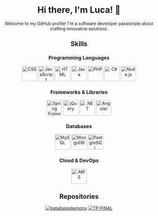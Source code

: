 
<!-- Introduction Section -->
<div align="center">
  <h1>Hi there, I'm Luca! 👋</h1>
  <p>Welcome to my GitHub profile! I'm a software developer passionate about crafting innovative solutions.</p>
</div>

<!-- Skills Section -->
<div align="center">
  <h2>Skills</h2>
</div>

<!-- Programming Languages Section -->
<div align="center">
  <h3>Programming Languages</h3>
  <div>
    <img src="https://cdn.jsdelivr.net/npm/programming-languages-logos/src/css/css.png" alt="CSS" width="50" height="50">
    <img src="https://cdn.jsdelivr.net/npm/programming-languages-logos/src/javascript/javascript.png" alt="JavaScript" width="50" height="50">
    <img src="https://cdn.jsdelivr.net/npm/programming-languages-logos/src/html/html.png" alt="HTML" width="50" height="50">
    <img src="https://cdn.jsdelivr.net/npm/programming-languages-logos/src/java/java.png" alt="Java" width="50" height="50">
    <img src="https://cdn.jsdelivr.net/npm/programming-languages-logos/src/php/php.png" alt="PHP" width="50" height="50">
    <img src="https://cdn.jsdelivr.net/npm/programming-languages-logos/src/csharp/csharp.png" alt="C#" width="50" height="50">
    <img src="https://static-00.iconduck.com/assets.00/node-js-icon-454x512-nztofx17.png" alt="Node.js" width="50" height="50">
  </div>
</div>

<!-- Frameworks & Libraries Section -->
<div align="center">
  <h3>Frameworks & Libraries</h3>
  <div>
    <img src="https://www.vectorlogo.zone/logos/springio/springio-icon.svg" alt="Spring Framework" width="50" height="50">
    <img src="https://cdn.iconscout.com/icon/free/png-256/free-jquery-8-1175153.png?f=webp" alt="jQuery" width="50" height="50">
    <img src="https://seeklogo.com/images/M/microsoft-net-framework-logo-B9BA1A3DA1-seeklogo.com.png" alt=".NET" width="50" height="50">
    <img src="https://angular.io/assets/images/logos/angular/angular.png" alt="Angular" width="50" height="50">
  </div>
</div>

<!-- Databases Section -->
<div align="center">
  <h3>Databases</h3>
  <div>
    <img src="https://cdn.iconscout.com/icon/free/png-256/mysql-19-1174939.png" alt="MySQL" width="50" height="50">
    <img src="https://cdn.iconscout.com/icon/free/png-256/mongodb-5-1175140.png" alt="MongoDB" width="50" height="50">
    <img src="https://cdn.iconscout.com/icon/free/png-256/postgresql-226047.png" alt="PostgreSQL" width="50" height="50">
  </div>
</div>

<!-- Cloud & DevOps Section -->
<div align="center">
  <h3>Cloud & DevOps</h3>
  <div>
    <img src="https://cdn.iconscout.com/icon/free/png-256/aws-1869025-1583149.png" alt="AWS" width="50" height="50">
  </div>
</div>


<!-- Repositories Section -->
<div align="center">
  <h2>Repositories</h2>
  <div>
    <a href="https://github.com/lucamodic/batallaspokemons"><img src="https://github-readme-stats.vercel.app/api/pin/?username=lucamodic&repo=batallaspokemons" alt="batallaspokemons"></a>
    <a href="https://github.com/lucamodic/TP-FINAL"><img src="https://github-readme-stats.vercel.app/api/pin/?username=lucamodic&repo=TP-FINAL" alt="TP-FINAL"></a>
  </div>
</div>
